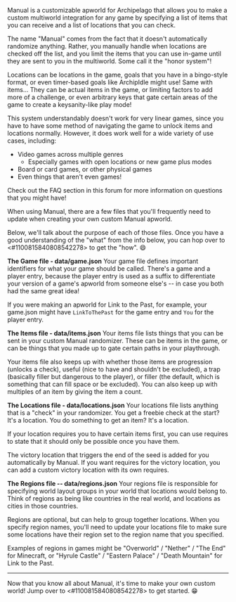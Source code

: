 Manual is a customizable apworld for Archipelago that allows you to make a custom multiworld integration for any game by specifying a list of items that you can receive and a list of locations that you can check.

The name "Manual" comes from the fact that it doesn't automatically randomize anything. Rather, you manually handle when locations are checked off the list, and you limit the items that you can use in-game until they are sent to you in the multiworld. Some call it the "honor system"!

Locations can be locations in the game, goals that you have in a bingo-style format, or even timer-based goals like ArchipIdle might use! Same with items... They can be actual items in the game, or limiting factors to add more of a challenge, or even arbitrary keys that gate certain areas of the game to create a keysanity-like play mode!

This system understandably doesn't work for very linear games, since you have to have some method of navigating the game to unlock items and locations normally. However, it does work well for a wide variety of use cases, including:

- Video games across multiple genres
   - Especially games with open locations or new game plus modes
- Board or card games, or other physical games
- Even things that aren't even games!

Check out the FAQ section in this forum for more information on questions that you might have!

When using Manual, there are a few files that you'll frequently need to update when creating your own custom Manual apworld. 

Below, we'll talk about the purpose of each of those files. Once you have a good understanding of the "what" from the info below, you can hop over to <#1100815840808542278> to get the "how". 😄 

**The Game file - data/game.json**
Your game file defines important identifiers for what your game should be called. There's a game and a player entry, because the player entry is used as a suffix to differentiate your version of a game's apworld from someone else's -- in case you both had the same great idea!

If you were making an apworld for Link to the Past, for example, your game.json might have  `LinkToThePast` for the game entry and `You` for the player entry.

**The Items file - data/items.json**
Your items file lists things that you can be sent in your custom Manual randomizer. These can be items in the game, or can be things that you made up to gate certain paths in your playthrough.

Your items file also keeps up with whether those items are progression (unlocks a check), useful (nice to have and shouldn't be excluded), a trap (basically filler but dangerous to the player), or filler (the default, which is something that can fill space or be excluded). You can also keep up with multiples of an item by giving the item a count.

**The Locations file - data/locations.json**
Your locations file lists anything that is a "check" in your randomizer. You get a freebie check at the start? It's a location. You do something to get an item? It's a location.

If your location requires you to have certain items first, you can use requires to state that it should only be possible once you have them.

The victory location that triggers the end of the seed is added for you automatically by Manual. If you want requires for the victory location, you can add a custom victory location with its own requires.

**The Regions file -- data/regions.json**
Your regions file is responsible for specifying world layout groups in your world that locations would belong to. Think of regions as being like countries in the real world, and locations as cities in those countries.

Regions are optional, but can help to group together locations. When you specify region names, you'll need to update your locations file to make sure some locations have their region set to the region name that you specified.

Examples of regions in games might be "Overworld" / "Nether" / "The End" for Minecraft, or "Hyrule Castle" / "Eastern Palace" / "Death Mountain" for Link to the Past.

--------------------------------------

Now that you know all about Manual, it's time to make your own custom world! Jump over to <#1100815840808542278>  to get started. 😁
